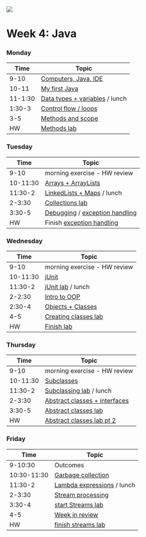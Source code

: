 ![](https://ga-dash.s3.amazonaws.com/production/assets/logo-9f88ae6c9c3871690e33280fcf557f33.png)

# Week 4: Java

### Monday

Time   |         Topic 
---    | --------------------- 
9-10   | [Computers, Java, IDE ](https://git.generalassemb.ly/sureshmelvinsigera/AMEX/tree/master/Week4/Lessons/1-Monday/1-Computers-and-Java-Lesson) 
10-11  | [My first Java](https://git.generalassemb.ly/sureshmelvinsigera/AMEX/tree/master/Week4/Lessons/1-Monday/2-My-First-Java-Lesson)
11-1:30 | [Data types + variables](https://git.generalassemb.ly/sureshmelvinsigera/AMEX/tree/master/Week4/Lessons/1-Monday/3-Data-Types-and-Variables-Lesson) / lunch
1:30-3 | [Control flow / loops](https://git.generalassemb.ly/sureshmelvinsigera/AMEX/tree/master/Week4/Lessons/1-Monday/4-Control-Flow-and-Loops-Lesson)
3-5    | [Methods and scope](https://git.generalassemb.ly/sureshmelvinsigera/AMEX/tree/master/Week4/Lessons/1-Monday/5-1Methods-and-Scope-Lesson)
HW     | [Methods lab](https://git.generalassemb.ly/sureshmelvinsigera/AMEX/tree/master/Week4/Lessons/1-Monday/5-2-Methods-and-Scope-Lab)

### Tuesday

Time     |         Topic 
---      | ----------------------
9-10     | morning exercise - HW review
10-11:30 | [Arrays + ArrayLists](https://git.generalassemb.ly/sureshmelvinsigera/AMEX/tree/master/Week4/Lessons/2-Tuesday/1-Arrays-Arraylists-Lesson)
11:30-2  | [LinkedLists + Maps](https://git.generalassemb.ly/sureshmelvinsigera/AMEX/tree/master/Week4/Lessons/2-Tuesday/2-Linkedlists-Maps-Lesson) / lunch
2-3:30   | [Collections lab](https://git.generalassemb.ly/sureshmelvinsigera/AMEX/tree/master/Week4/Lessons/2-Tuesday/3-Organizing-Information-Lab)
3:30-5   | [Debugging](https://git.generalassemb.ly/sureshmelvinsigera/AMEX/tree/master/Week4/Lessons/2-Tuesday/4-Debugging-Lesson) / [exception handling](https://git.generalassemb.ly/sureshmelvinsigera/AMEX/tree/master/Week4/Lessons/2-Tuesday/5-Exception-Handling-Lesson)
HW       | Finish [exception handling ](https://git.generalassemb.ly/sureshmelvinsigera/AMEX/tree/master/Week4/Lessons/2-Tuesday/5-Exception-Handling-Lesson)

### Wednesday 

Time     |         Topic 
---      | ---------------------
9-10     | morning exercise - HW review
10-11:30 | [jUnit](https://git.generalassemb.ly/sureshmelvinsigera/AMEX/tree/master/Week4/Lessons/3-Wednesday/2-jUnit-Testing-Lesson)
11:30-2  | [jUnit lab](https://git.generalassemb.ly/sureshmelvinsigera/AMEX/tree/master/Week4/Lessons/3-Wednesday/3-jUnit-Lab) / lunch
2-2:30   | [Intro to OOP](https://git.generalassemb.ly/sureshmelvinsigera/AMEX/tree/master/Week4/Lessons/3-Wednesday/4-Intro%20to%20OOP)
2:30-4   | [Objects + Classes ](https://git.generalassemb.ly/sureshmelvinsigera/AMEX/tree/master/Week4/Lessons/3-Wednesday/5-Objects-and-Classes)
4-5      | [Creating classes lab](https://git.generalassemb.ly/sureshmelvinsigera/AMEX/tree/master/Week4/Lessons/3-Wednesday/6-Creating-Classes-Lab)
HW       | [Finish lab](https://git.generalassemb.ly/sureshmelvinsigera/AMEX/tree/master/Week4/Lessons/3-Wednesday/6-Creating-Classes-Lab)

### Thursday

Time     |         Topic 
---      | ----------------------
9-10     | morning exercise - HW review
10-11:30 | [Subclasses](https://git.generalassemb.ly/sureshmelvinsigera/AMEX/tree/master/Week4/Lessons/4-Thursday/1-Subclasses-Lesson)
11:30-2  | [Subclassing lab](https://git.generalassemb.ly/sureshmelvinsigera/AMEX/tree/master/Week4/Lessons/4-Thursday/2-Subclassing-Lab) / lunch
2-3:30   | [Abstract classes + interfaces](https://git.generalassemb.ly/sureshmelvinsigera/AMEX/tree/master/Week4/Lessons/4-Thursday/3-Abstract-Classes-Interfaces-Lesson)
3:30-5   | [Abstract classes lab ](https://git.generalassemb.ly/sureshmelvinsigera/AMEX/tree/master/Week4/Lessons/4-Thursday/4-Inheritance-Abstraction-Lab)
HW       | [Abstract classes lab pt 2](https://git.generalassemb.ly/sureshmelvinsigera/AMEX/tree/master/Week4/Lessons/4-Thursday/5-Inheritance-Household-Lab)

### Friday

Time        |      Topic 
---         | ----------------
9-10:30     | Outcomes
10:30-11:30 | [Garbage collection](https://git.generalassemb.ly/GA-Cognizant/foundational-java/tree/master/garbage-collection)
11:30-2     | [Lambda expressions](https://git.generalassemb.ly/GA-Cognizant/foundational-java/tree/master/functional-programming-lesson/01-lambda-expressions) / lunch
2-3:30      | [Stream processing](https://git.generalassemb.ly/GA-Cognizant/foundational-java/tree/master/functional-programming-lesson/02-stream-processing-and-collectors)
3:30-4      | [start Streams lab](https://git.generalassemb.ly/GA-Cognizant/foundational-java/tree/master/functional-programming-lesson/05-functions-lab)
4-5         | [Week in review](https://git.generalassemb.ly/GA-Cognizant/additional-material/blob/master/week-in-review.md)
HW          | [finish streams lab](https://git.generalassemb.ly/GA-Cognizant/foundational-java/tree/master/functional-programming-lesson/05-functions-lab)


